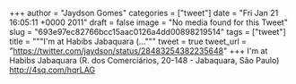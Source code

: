 
+++
author = "Jaydson Gomes"
categories = ["tweet"]
date = "Fri Jan 21 16:05:11 +0000 2011"
draft = false
image = "No media found for this Tweet"
slug = "693e97ec82766bcc15aac0126a4dd00898219514"
tags = ["tweet"]
title = """I'm at Habibs Jabaquara (..."""
tweet = true
tweet_url = "https://twitter.com/jaydson/status/28483254382235648"
+++
I'm at Habibs Jabaquara (R. dos Comerciários, 20-148 - Jabaquara, São Paulo) http://4sq.com/hqrLAG
